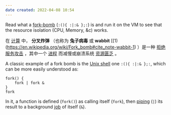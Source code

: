 ```yaml
---
date created: 2022-04-08 10:54
---
```


Read what a [fork-bomb](https://en.wikipedia.org/wiki/Fork_bomb) (`:(){ :|:& };:`) is and run it on the VM to see that the resource isolation (CPU, Memory, &c) works.

在 [计算](https://en.wikipedia.org/wiki/Computing "计算") 中， **分叉炸弹** （也称为 **兔子病毒** 或 **wabbit** [[1)(<https://en.wikipedia.org/wiki/Fork_bomb#cite_note-wabbit-1>) ）是一种 [拒绝服务攻击](https://en.wikipedia.org/wiki/Denial-of-service_attack "拒绝服务攻击") ，其中一个 [进程](https://en.wikipedia.org/wiki/Process_(computing) "过程（计算）") 而减慢或崩溃系统 [资源匮乏](https://en.wikipedia.org/wiki/Resource_starvation "资源匮乏") 。

A classic example of a fork bomb is the [Unix shell](https://en.wikipedia.org/wiki/Unix_shell "Unix shell") one `:(){ :|:& };:`, which can be more easily understood as:

```shell
fork() {
    fork | fork &
}
fork
```

In it, a function is defined (`fork()`) as calling itself (`fork`), then [piping](https://en.wikipedia.org/wiki/Pipeline_(Unix) "Pipeline (Unix)") (`|`) its result to a background [job](https://en.wikipedia.org/wiki/Job_(Unix) "Job (Unix)") of itself (`&`).
